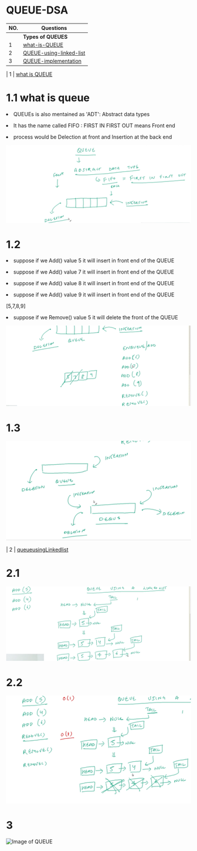 # QUEUE-DSA

| NO.|   Questions                                                                                                                                                                 |
| ---| ------------------------------------------------------------------------------------------------------------------------------------------------------------------------------------------------------------------------------------------------------|
|    | **Types of QUEUES**                                                                                                                                                         |
| 1 | [what-is-QUEUE](#)                                                                                                                                                           |
| 2 | [QUEUE-using-linked-list](#)                                                                                                                                                 |
| 3 | [QUEUE-implementation](#)                                                                                                                                                    |


|  1  | [what is QUEUE](#)  

 # 1.1 what is queue
 
  <p> <li> QUEUEs is also mentained as  'ADT': Abstract data types </li> </p>
  <p> <li>  It has the name called FIFO : FIRST IN FIRST OUT means Front end </li> </p>
  <p> <li> process would be Delection at front and Insertion at the back end </li></p>

   
  ![Image of QUEUE](./wharisQueue/image1.png)

  # 1.2
  <p> <li> suppose if we Add() value 5 it will insert in front end of the QUEUE </li></p>
  <p> <li> suppose if we Add() value 7 it will insert in front end of the QUEUE </li></p>
  <p> <li> suppose if we Add() value 8 it will insert in front end of the QUEUE </li></p>
  <p> <li> suppose if we Add() value 9 it will insert in front end of the QUEUE </li></p>
  [5,7,8,9]

  <p> <li> suppose if we Remove() value 5 it will delete the front of the QUEUE </li></p>
  
  ![Image of QUEUE](./wharisQueue/image2.png)

  # 1.3
  
  ![Image of QUEUE](./wharisQueue/image3.png)

  | 2 | [queueusingLinkedlist](#)
  # 2.1
  ![Image of QUEUE](./queueusingLinkedlist/image1.png)

  # 2.2
  ![Image of QUEUE](./queueusingLinkedlist/image2.png)

  # 3
  ![Image of QUEUE](./queueImplementation/image1.png)
